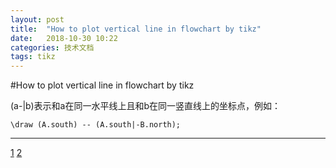 ```yaml
---
layout: post
title:  "How to plot vertical line in flowchart by tikz"
date:   2018-10-30 10:22
categories: 技术文档
tags: tikz
---
```


#How to plot vertical line in flowchart by tikz

(a-|b)表示和a在同一水平线上且和b在同一竖直线上的坐标点，例如：


```
\draw (A.south) -- (A.south|-B.north);
```

---
[1](https://tex.stackexchange.com/questions/111365/tikzpicture-vertical-line-from-one-node-to-the-other?noredirect=1&lq=1)
[2](https://tex.stackexchange.com/questions/96550/drawing-a-vertical-line-between-two-nodes-in-tikz?noredirect=1&lq=1) 